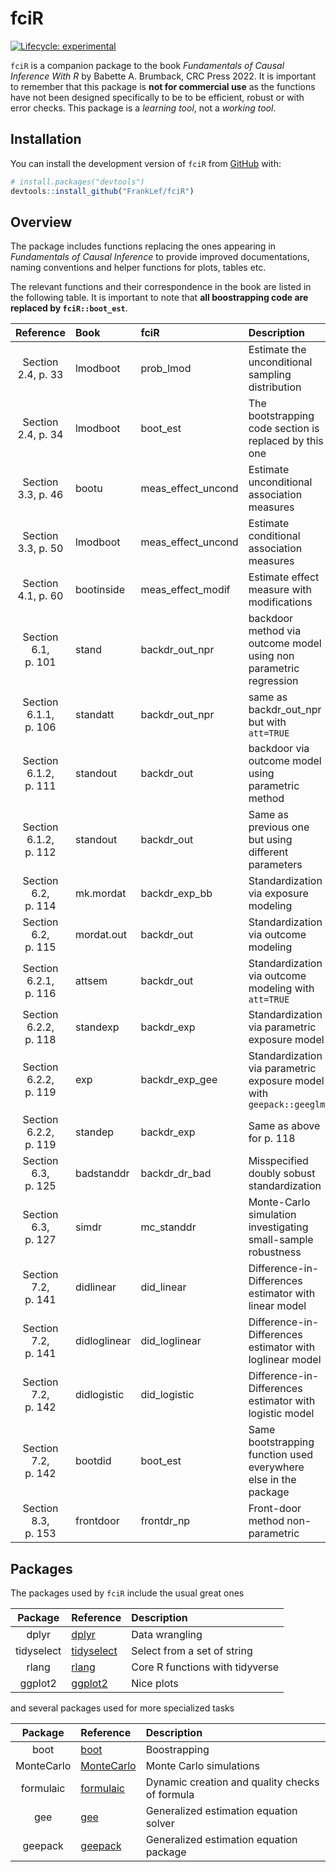 
<!-- README.md is generated from README.Rmd. Please edit that file -->

# fciR

<!-- badges: start -->

[![Lifecycle:
experimental](https://img.shields.io/badge/lifecycle-experimental-orange.svg)](https://lifecycle.r-lib.org/articles/stages.html#experimental)
<!-- badges: end -->

`fciR` is a companion package to the book *Fundamentals of Causal
Inference With R* by Babette A. Brumback, CRC Press 2022. It is
important to remember that this package is **not for commercial use** as
the functions have not been designed specifically to be to be efficient,
robust or with error checks. This package is a *learning tool*, not a
*working tool*.

## Installation

You can install the development version of `fciR` from
[GitHub](https://github.com/) with:

``` r
# install.packages("devtools")
devtools::install_github("FrankLef/fciR")
```

## Overview

The package includes functions replacing the ones appearing in
*Fundamentals of Causal Inference* to provide improved documentations,
naming conventions and helper functions for plots, tables etc.

The relevant functions and their correspondence in the book are listed
in the following table. It is important to note that **all boostrapping
code are replaced by `fciR::boot_est`**.

|       Reference       | Book         | fciR                 | Description                                                          |
|:---------------------:|:-------------|:---------------------|:---------------------------------------------------------------------|
|  Section 2.4, p. 33   | lmodboot     | prob\_lmod           | Estimate the unconditional sampling distribution                     |
|  Section 2.4, p. 34   | lmodboot     | boot\_est            | The bootstrapping code section is replaced by this one               |
|  Section 3.3, p. 46   | bootu        | meas\_effect\_uncond | Estimate unconditional association measures                          |
|  Section 3.3, p. 50   | lmodboot     | meas\_effect\_uncond | Estimate conditional association measures                            |
|  Section 4.1, p. 60   | bootinside   | meas\_effect\_modif  | Estimate effect measure with modifications                           |
|  Section 6.1, p. 101  | stand        | backdr\_out\_npr     | backdoor method via outcome model using non parametric regression    |
| Section 6.1.1, p. 106 | standatt     | backdr\_out\_npr     | same as backdr\_out\_npr but with `att=TRUE`                         |
| Section 6.1.2, p. 111 | standout     | backdr\_out          | backdoor via outcome model using parametric method                   |
| Section 6.1.2, p. 112 | standout     | backdr\_out          | Same as previous one but using different parameters                  |
|  Section 6.2, p. 114  | mk.mordat    | backdr\_exp\_bb      | Standardization via exposure modeling                                |
|  Section 6.2, p. 115  | mordat.out   | backdr\_out          | Standardization via outcome modeling                                 |
| Section 6.2.1, p. 116 | attsem       | backdr\_out          | Standardization via outcome modeling with `att=TRUE`                 |
| Section 6.2.2, p. 118 | standexp     | backdr\_exp          | Standardization via parametric exposure model                        |
| Section 6.2.2, p. 119 | exp          | backdr\_exp\_gee     | Standardization via parametric exposure model with `geepack::geeglm` |
| Section 6.2.2, p. 119 | standep      | backdr\_exp          | Same as above for p. 118                                             |
|  Section 6.3, p. 125  | badstanddr   | backdr\_dr\_bad      | Misspecified doubly sobust standardization                           |
|  Section 6.3, p. 127  | simdr        | mc\_standdr          | Monte-Carlo simulation investigating small-sample robustness         |
|  Section 7.2, p. 141  | didlinear    | did\_linear          | Difference-in-Differences estimator with linear model                |
|  Section 7.2, p. 141  | didloglinear | did\_loglinear       | Difference-in-Differences estimator with loglinear model             |
|  Section 7.2, p. 142  | didlogistic  | did\_logistic        | Difference-in-Differences estimator with logistic model              |
|  Section 7.2, p. 142  | bootdid      | boot\_est            | Same bootstrapping function used everywhere else in the package      |
|  Section 8.3, p. 153  | frontdoor    | frontdr\_np          | Front-door method non-parametric                                     |

## Packages

The packages used by `fciR` include the usual great ones

|  Package   | Reference                                  | Description                     |
|:----------:|:-------------------------------------------|:--------------------------------|
|   dplyr    | [dplyr](https://dplyr.tidyverse.org)       | Data wrangling                  |
| tidyselect | [tidyselect](https://tidyselect.r-lib.org) | Select from a set of string     |
|   rlang    | [rlang](https://rlang.r-lib.org)           | Core R functions with tidyverse |
|  ggplot2   | [ggplot2](https://ggplot2.tidyverse.org)   | Nice plots                      |

and several packages used for more specialized tasks

|  Package   | Reference                                                           | Description                                    |
|:----------:|:--------------------------------------------------------------------|:-----------------------------------------------|
|    boot    | [boot](https://cran.rstudio.com/web/packages/boot/index.html)       | Boostrapping                                   |
| MonteCarlo | [MonteCarlo](https://github.com/FunWithR/MonteCarlo)                | Monte Carlo simulations                        |
| formulaic  | [formulaic](https://dachosen1.github.io/formulaic/index.html)       | Dynamic creation and quality checks of formula |
|    gee     | [gee](https://cran.rstudio.com/web/packages/gee/index.html)         | Generalized estimation equation solver         |
|  geepack   | [geepack](https://cran.rstudio.com/web/packages/geepack/index.html) | Generalized estimation equation package        |
